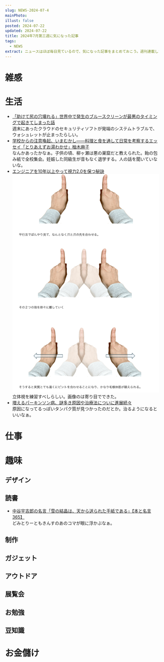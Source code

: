 ```yaml
---
slug: NEWS-2024-07-4
mainPhoto: 
illust: false
posted: 2024-07-22
updated: 2024-07-22
title: 2024年7月第三週に気になった記事
tags:
  - NEWS
extract: ニュースはほぼ毎日見ているので、気になった記事をまとめておこう。週刊連載したい。
---
```


# 雑感

# 生活

- [「助けて尻の穴壊れる」世界中で発生のブルースクリーンが最悪のタイミングで起きてしまった話](https://togetter.com/li/2404516)  
  週末にあったクラウドのセキュリティソフトが発端のシステムトラブルで、ウォシュレットが止まったらしい。
- [学校からの注意喚起、いまむかし――料理と食を通して日常を考察するエッセイ「とりあえずお湯わかせ」柚木麻子](https://nhkbook-hiraku.com/n/n37c93ba60fbd)  
  なんかあったかなぁ。子供の頃、柳ヶ瀬は悪の巣窟だと教えられた。飴の包み紙で全校集会。妊娠した同級生が音もなく退学する。人の話を聞いていないな。
- [エンジニアを10年以上やって視力2.0を保つ秘訣](https://zenn.dev/sutefu23/articles/a975c7eeead980)  
  ![平行法のイメージ？](../../images/news/2024-07-22-NEWS/01.png)
  立体視を練習すべしらしい。画像のは寄り目でできた。
- [増えるパーキンソン病、謎多き原因や治療法についに進展続々](https://natgeo.nikkeibp.co.jp/atcl/news/24/071700379/?P=3)  
  原因になってるっぽいタンパク質が見つかったのだとか。治るようになるといいなぁ。
# 仕事

# 趣味

## デザイン

## 読書

- [中谷宇吉郎の名言「雪の結晶は、天から送られた手紙である」【本と名言365】](https://casabrutus.com/categories/culture/415815)  
  どみとりーともきんすのあのコマが眼に浮かぶなぁ。

## 制作

## ガジェット

## アウトドア

## 展覧会

## お勉強

## 豆知識

# お金儲け
